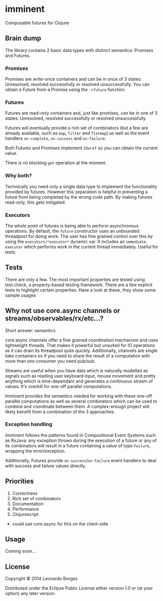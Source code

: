# imminent

Composable futures for Clojure

## Brain dump

The library contains 2 basic data types with distinct semantics: Promises and Futures. 

### Promises

Promises are write-once containers and can be in once of 3 states: Unresolved, resolved successfully or resolved unsuccessfully. You can obtain a Future from a Promise using the `->future` function.

### Futures

Futures are read-only containers and, just like promises, can be in one of 3 states: Unresolved, resolved successfully or resolved unsuccessfully.

Futures will eventually provide a rich set of combinators (but a few are already available, such as `map`, `filter` and `flatmap`) as well as the event handlers `on-complete`, `on-success` and `on-failure`.

Both Futures and Promises implement `IDeref` so you can obtain the current value.

There is no blocking `get` operation at the moment.

### Why both?

Technically you need only a single data type to implement the functionality provided by futures. However this separation is helpful in preventing a future from being completed by the wrong code path. By making futures read-only, this gets mitigated.

### Executors

The whole point of futures is being able to perform asynchronous operations. By default, the `future` constructor uses an unbounded threadpool for doing work. The user has fine grained control over this by using the `executors/*executor*` dynamic var. It includes an `immediate-executor` which performs work in the current thread immediately. Useful for tests. 

## Tests

There are only a few. The most important properties are tested using test.check, a property-based testing framework. There are a few explicit tests to highlight certain properties. Have a look at these, they show some sample usages

## Why not use core.async channels or streams/observables/rx/etc...?

Short answer: semantics.

core.async channels offer a fine grained coordination mechanism and uses lightweight threads. That makes it powerful but unsuited for IO operations as it can drain its threadpool quite quickly. Additionally, channels are *single take* containers so if you need to share the result of a computation with more than one consumer you need pub/sub.

Streams are useful when you have data which is naturally modelled as signals such as reading user keyboard input, mouse movement and pretty anything which is time-dependant and generates a continuous stream of values. It's overkill for one-off parallel computations.

Imminent provides the semantics needed for working with these one-off parallel computations as well as several combinators which can be used to combine and coordinate between them. A complex-enough project will likely benefit from a combination of the 3 approaches.

### Exception handling

Imminent follows the patterns found in Compositional Event Systems such as RxJava: any exception thrown during the execution of a future or any of its combinators will result in a future containing a value of type `Failure`, wrapping the error/exception.

Additionally, Futures provide `on-success`/`on-failure` event handlers to deal with success and failure values directly.

## Priorities
1. Correctness
1. Rich set of combinators
1. Documentation
1. Performance 
1. Clojurescript
 * could use core.async for this on the client-side


## Usage

Coming soon...

## License

Copyright © 2014 Leonardo Borges

Distributed under the Eclipse Public License either version 1.0 or (at
your option) any later version.